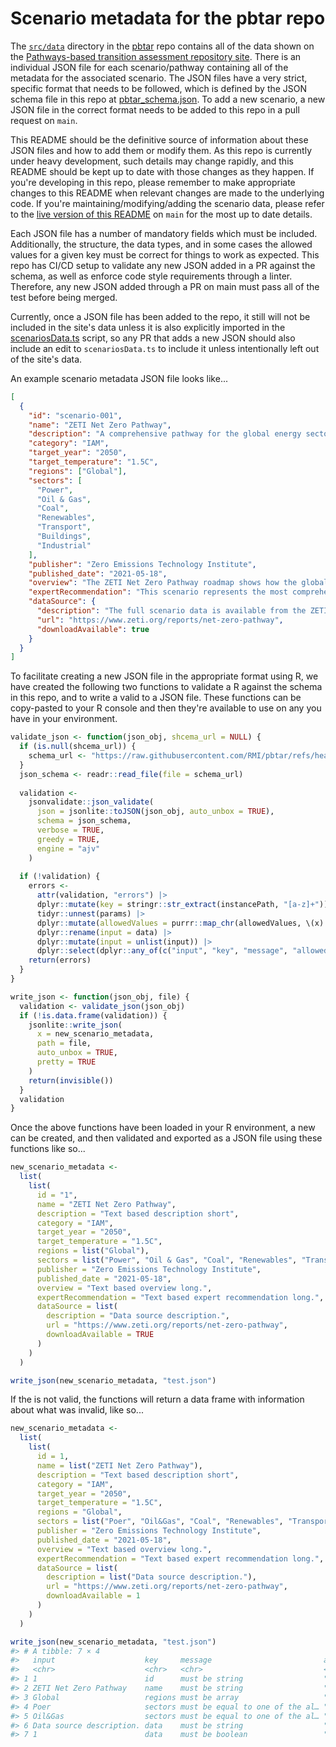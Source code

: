 # Scenario metadata for the pbtar repo

The [`src/data`](https://github.com/RMI/pbtar/tree/main/src/data) directory in the [pbtar](https://github.com/RMI/pbtar) repo contains all of the data shown on the [Pathways-based transition assessment repository site](https://green-pebble-01f5d5c1e-main.westus2.6.azurestaticapps.net). There is an individual JSON file for each scenario/pathway containing all of the metadata for the associated scenario. The JSON files have a very strict, specific format that needs to be followed, which is defined by the JSON schema file in this repo at [pbtar_schema.json](https://github.com/RMI/pbtar/blob/main/pbtar_schema.json). To add a new scenario, a new JSON file in the correct format needs to be added to this repo in a pull request on `main`.

This README should be the definitive source of information about these JSON files and how to add them or modify them. As this repo is currently under heavy development, such details may change rapidly, and this README should be kept up to date with those changes as they happen. If you're developing in this repo, please remember to make appropriate changes to this README when relevant changes are made to the underlying code. If you're maintaining/modifying/adding the scenario data, please refer to the [live version of this README](https://github.com/RMI/pbtar/blob/main/src/data/README.md) on `main` for the most up to date details.

Each JSON file has a number of mandatory fields which must be included. Additionally, the structure, the data types, and in some cases the allowed values for a given key must be correct for things to work as expected. This repo has CI/CD setup to validate any new JSON added in a PR against the schema, as well as enforce code style requirements through a linter. Therefore, any new JSON added through a PR on main must pass all of the test before being merged.

Currently, once a JSON file has been added to the repo, it still will not be included in the site's data unless it is also explicitly imported in the [scenariosData.ts](https://github.com/RMI/pbtar/blob/main/src/data/scenariosData.ts) script, so any PR that adds a new JSON should also include an edit to `scenariosData.ts` to include it unless intentionally left out of the site's data.

An example scenario metadata JSON file looks like...
``` json
[
  {
    "id": "scenario-001",
    "name": "ZETI Net Zero Pathway",
    "description": "A comprehensive pathway for the global energy sector to reach net zero by 2050",
    "category": "IAM",
    "target_year": "2050",
    "target_temperature": "1.5C",
    "regions": ["Global"],
    "sectors": [
      "Power",
      "Oil & Gas",
      "Coal",
      "Renewables",
      "Transport",
      "Buildings",
      "Industrial"
    ],
    "publisher": "Zero Emissions Technology Institute",
    "published_date": "2021-05-18",
    "overview": "The ZETI Net Zero Pathway roadmap shows how the global energy sector can achieve net zero emissions by 2050. It is designed to examine what would need to happen to the energy system over the next 30 years to achieve net zero emissions by 2050. The pathway calls for rapid deployment of available technologies between now and 2030, with clean technologies in heavy industry and long-distance transport developed and brought to market in the 2030s. The pathway also requires innovation, international cooperation, and significant investment.",
    "expertRecommendation": "This scenario represents the most comprehensive global pathway to net zero and is highly recommended as a reference scenario for any climate transition assessment. It has excellent sectoral coverage and provides detailed milestones for different technologies and regions. However, analysts should note that it may be less detailed for specific regional considerations in Southeast Asia or other developing regions. Consider complementing this scenario with regional scenarios for a more complete assessment.",
    "dataSource": {
      "description": "The full scenario data is available from the ZETI website. Free summary data is available for download, while complete datasets require a ZETI data subscription.",
      "url": "https://www.zeti.org/reports/net-zero-pathway",
      "downloadAvailable": true
    }
  }
]
```

To facilitate creating a new JSON file in the appropriate format using R, we have created the following two functions to validate a R <list> against the schema in this repo, and to write a valid <list> to a JSON file. These functions can be copy-pasted to your R console and then they're available to use on any <list> you have in your environment.

``` r
validate_json <- function(json_obj, shcema_url = NULL) {
  if (is.null(shcema_url)) {
    schema_url <- "https://raw.githubusercontent.com/RMI/pbtar/refs/heads/main/pbtar_schema.json"
  }
  json_schema <- readr::read_file(file = schema_url)
  
  validation <- 
    jsonvalidate::json_validate(
      json = jsonlite::toJSON(json_obj, auto_unbox = TRUE),
      schema = json_schema,
      verbose = TRUE,
      greedy = TRUE,
      engine = "ajv"
    )
  
  if (!validation) {
    errors <-
      attr(validation, "errors") |> 
      dplyr::mutate(key = stringr::str_extract(instancePath, "[a-z]+")) |> 
      tidyr::unnest(params) |> 
      dplyr::mutate(allowedValues = purrr::map_chr(allowedValues, \(x) paste0(x, collapse = ", "))) |> 
      dplyr::rename(input = data) |> 
      dplyr::mutate(input = unlist(input)) |> 
      dplyr::select(dplyr::any_of(c("input", "key", "message", "allowedValues")))
    return(errors)
  }
}

write_json <- function(json_obj, file) {
  validation <- validate_json(json_obj)
  if (!is.data.frame(validation)) {
    jsonlite::write_json(
      x = new_scenario_metadata,
      path = file,
      auto_unbox = TRUE,
      pretty = TRUE
    )
    return(invisible())
  }
  validation
}
```

Once the above functions have been loaded in your R environment, a new <list> can be created, and then validated and exported as a JSON file using these functions like so...

``` r
new_scenario_metadata <-
  list(
    list(
      id = "1",
      name = "ZETI Net Zero Pathway",
      description = "Text based description short",
      category = "IAM",
      target_year = "2050",
      target_temperature = "1.5C",
      regions = list("Global"),
      sectors = list("Power", "Oil & Gas", "Coal", "Renewables", "Transport", "Buildings", "Industrial"),
      publisher = "Zero Emissions Technology Institute",
      published_date = "2021-05-18",
      overview = "Text based overview long.",
      expertRecommendation = "Text based expert recommendation long.",
      dataSource = list(
        description = "Data source description.",
        url = "https://www.zeti.org/reports/net-zero-pathway",
        downloadAvailable = TRUE
      )
    )
  )

write_json(new_scenario_metadata, "test.json")
```

If the <list> is not valid, the functions will return a data frame with information about what was invalid, like so...

``` r
new_scenario_metadata <-
  list(
    list(
      id = 1,
      name = list("ZETI Net Zero Pathway"),
      description = "Text based description short",
      category = "IAM",
      target_year = "2050",
      target_temperature = "1.5C",
      regions = "Global",
      sectors = list("Poer", "Oil&Gas", "Coal", "Renewables", "Transport", "Buildings", "Industrial"),
      publisher = "Zero Emissions Technology Institute",
      published_date = "2021-05-18",
      overview = "Text based overview long.",
      expertRecommendation = "Text based expert recommendation long.",
      dataSource = list(
        description = list("Data source description."),
        url = "https://www.zeti.org/reports/net-zero-pathway",
        downloadAvailable = 1
      )
    )
  )

write_json(new_scenario_metadata, "test.json")
#> # A tibble: 7 × 4
#>   input                    key     message                         allowedValues
#>   <chr>                    <chr>   <chr>                           <chr>        
#> 1 1                        id      must be string                  ""           
#> 2 ZETI Net Zero Pathway    name    must be string                  ""           
#> 3 Global                   regions must be array                   ""           
#> 4 Poer                     sectors must be equal to one of the al… "Agriculture…
#> 5 Oil&Gas                  sectors must be equal to one of the al… "Agriculture…
#> 6 Data source description. data    must be string                  ""           
#> 7 1                        data    must be boolean                 ""
```
